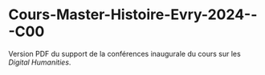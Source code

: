 # Cours-Master-Histoire-Evry-2024---C00

Version PDF du support de la conférences inaugurale du cours sur les _Digital Humanities_.
